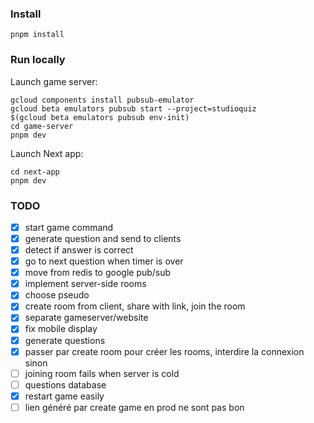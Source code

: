 ### Install

```
pnpm install
```

### Run locally

Launch game server:
```
gcloud components install pubsub-emulator
gcloud beta emulators pubsub start --project=studioquiz
$(gcloud beta emulators pubsub env-init)
cd game-server
pnpm dev
```

Launch Next app:
```
cd next-app
pnpm dev
```

### TODO

- [x] start game command
- [x] generate question and send to clients
- [x] detect if answer is correct
- [x] go to next question when timer is over
- [x] move from redis to google pub/sub
- [x] implement server-side rooms
- [x] choose pseudo
- [x] create room from client, share with link, join the room
- [x] separate gameserver/website
- [x] fix mobile display
- [x] generate questions
- [x] passer par create room pour créer les rooms, interdire la connexion sinon
- [ ] joining room fails when server is cold
- [ ] questions database
- [x] restart game easily
- [ ] lien généré par create game en prod ne sont pas bon